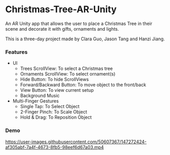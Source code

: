 # Christmas-Tree-AR-Unity

An AR Unity app that allows the user to place a Christmas Tree in their scene and decorate it with gifts, ornaments and lights.

This is a three-day project made by Clara Guo, Jason Tang and Hanzi Jiang.

### Features
* UI
    * Trees ScrollView: To select a Christmas tree
    * Ornaments ScrollView: To select ornament(s)
    * Hide Button: To hide ScrollViews
    * Forward/Backward Button: To move object to the front/back
    * View Button: To view current setup
    * Background Music
* Multi-Finger Gestures
    * Single Tap: To Select Object
    * 2-Finger Pinch: To Scale Object
    * Hold & Drag: To Reposition Object

### Demo
https://user-images.githubusercontent.com/50607367/147272424-af305abf-7a4f-4673-8fb5-98eef6d67a03.mp4

